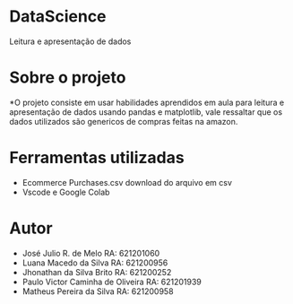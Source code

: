 # DataScience
Leitura e apresentação de dados 

# Sobre o projeto
*O projeto consiste em usar habilidades aprendidos em aula para leitura e apresentação de dados usando pandas e matplotlib, vale ressaltar que os dados utilizados são genericos de compras feitas na amazon.

# Ferramentas utilizadas
* Ecommerce Purchases.csv   download do arquivo em csv
* Vscode e Google Colab

# Autor
* José Julio R. de Melo RA: 621201060
* Luana Macedo da Silva RA: 621200956
* Jhonathan da Silva Brito RA: 621200252
* Paulo Victor Caminha de Oliveira RA: 621201939
* Matheus Pereira da Silva RA: 621200958
